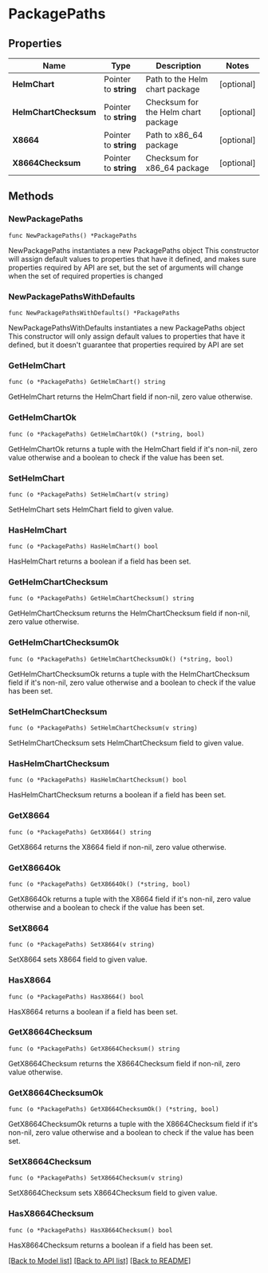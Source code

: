 # PackagePaths

## Properties

Name | Type | Description | Notes
------------ | ------------- | ------------- | -------------
**HelmChart** | Pointer to **string** | Path to the Helm chart package | [optional] 
**HelmChartChecksum** | Pointer to **string** | Checksum for the Helm chart package | [optional] 
**X8664** | Pointer to **string** | Path to x86_64 package | [optional] 
**X8664Checksum** | Pointer to **string** | Checksum for x86_64 package | [optional] 

## Methods

### NewPackagePaths

`func NewPackagePaths() *PackagePaths`

NewPackagePaths instantiates a new PackagePaths object
This constructor will assign default values to properties that have it defined,
and makes sure properties required by API are set, but the set of arguments
will change when the set of required properties is changed

### NewPackagePathsWithDefaults

`func NewPackagePathsWithDefaults() *PackagePaths`

NewPackagePathsWithDefaults instantiates a new PackagePaths object
This constructor will only assign default values to properties that have it defined,
but it doesn't guarantee that properties required by API are set

### GetHelmChart

`func (o *PackagePaths) GetHelmChart() string`

GetHelmChart returns the HelmChart field if non-nil, zero value otherwise.

### GetHelmChartOk

`func (o *PackagePaths) GetHelmChartOk() (*string, bool)`

GetHelmChartOk returns a tuple with the HelmChart field if it's non-nil, zero value otherwise
and a boolean to check if the value has been set.

### SetHelmChart

`func (o *PackagePaths) SetHelmChart(v string)`

SetHelmChart sets HelmChart field to given value.

### HasHelmChart

`func (o *PackagePaths) HasHelmChart() bool`

HasHelmChart returns a boolean if a field has been set.

### GetHelmChartChecksum

`func (o *PackagePaths) GetHelmChartChecksum() string`

GetHelmChartChecksum returns the HelmChartChecksum field if non-nil, zero value otherwise.

### GetHelmChartChecksumOk

`func (o *PackagePaths) GetHelmChartChecksumOk() (*string, bool)`

GetHelmChartChecksumOk returns a tuple with the HelmChartChecksum field if it's non-nil, zero value otherwise
and a boolean to check if the value has been set.

### SetHelmChartChecksum

`func (o *PackagePaths) SetHelmChartChecksum(v string)`

SetHelmChartChecksum sets HelmChartChecksum field to given value.

### HasHelmChartChecksum

`func (o *PackagePaths) HasHelmChartChecksum() bool`

HasHelmChartChecksum returns a boolean if a field has been set.

### GetX8664

`func (o *PackagePaths) GetX8664() string`

GetX8664 returns the X8664 field if non-nil, zero value otherwise.

### GetX8664Ok

`func (o *PackagePaths) GetX8664Ok() (*string, bool)`

GetX8664Ok returns a tuple with the X8664 field if it's non-nil, zero value otherwise
and a boolean to check if the value has been set.

### SetX8664

`func (o *PackagePaths) SetX8664(v string)`

SetX8664 sets X8664 field to given value.

### HasX8664

`func (o *PackagePaths) HasX8664() bool`

HasX8664 returns a boolean if a field has been set.

### GetX8664Checksum

`func (o *PackagePaths) GetX8664Checksum() string`

GetX8664Checksum returns the X8664Checksum field if non-nil, zero value otherwise.

### GetX8664ChecksumOk

`func (o *PackagePaths) GetX8664ChecksumOk() (*string, bool)`

GetX8664ChecksumOk returns a tuple with the X8664Checksum field if it's non-nil, zero value otherwise
and a boolean to check if the value has been set.

### SetX8664Checksum

`func (o *PackagePaths) SetX8664Checksum(v string)`

SetX8664Checksum sets X8664Checksum field to given value.

### HasX8664Checksum

`func (o *PackagePaths) HasX8664Checksum() bool`

HasX8664Checksum returns a boolean if a field has been set.


[[Back to Model list]](../README.md#documentation-for-models) [[Back to API list]](../README.md#documentation-for-api-endpoints) [[Back to README]](../README.md)


